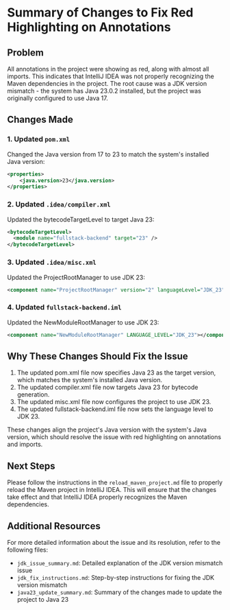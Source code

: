 # Summary of Changes to Fix Red Highlighting on Annotations

## Problem
All annotations in the project were showing as red, along with almost all imports. This indicates that IntelliJ IDEA was not properly recognizing the Maven dependencies in the project. The root cause was a JDK version mismatch - the system has Java 23.0.2 installed, but the project was originally configured to use Java 17.

## Changes Made

### 1. Updated `pom.xml`
Changed the Java version from 17 to 23 to match the system's installed Java version:
```xml
<properties>
    <java.version>23</java.version>
</properties>
```

### 2. Updated `.idea/compiler.xml`
Updated the bytecodeTargetLevel to target Java 23:
```xml
<bytecodeTargetLevel>
  <module name="fullstack-backend" target="23" />
</bytecodeTargetLevel>
```

### 3. Updated `.idea/misc.xml`
Updated the ProjectRootManager to use JDK 23:
```xml
<component name="ProjectRootManager" version="2" languageLevel="JDK_23" project-jdk-name="23" project-jdk-type="JavaSDK" />
```

### 4. Updated `fullstack-backend.iml`
Updated the NewModuleRootManager to use JDK 23:
```xml
<component name="NewModuleRootManager" LANGUAGE_LEVEL="JDK_23"></component>
```

## Why These Changes Should Fix the Issue
1. The updated pom.xml file now specifies Java 23 as the target version, which matches the system's installed Java version.
2. The updated compiler.xml file now targets Java 23 for bytecode generation.
3. The updated misc.xml file now configures the project to use JDK 23.
4. The updated fullstack-backend.iml file now sets the language level to JDK 23.

These changes align the project's Java version with the system's Java version, which should resolve the issue with red highlighting on annotations and imports.

## Next Steps
Please follow the instructions in the `reload_maven_project.md` file to properly reload the Maven project in IntelliJ IDEA. This will ensure that the changes take effect and that IntelliJ IDEA properly recognizes the Maven dependencies.

## Additional Resources
For more detailed information about the issue and its resolution, refer to the following files:
- `jdk_issue_summary.md`: Detailed explanation of the JDK version mismatch issue
- `jdk_fix_instructions.md`: Step-by-step instructions for fixing the JDK version mismatch
- `java23_update_summary.md`: Summary of the changes made to update the project to Java 23
